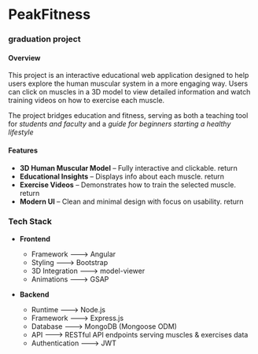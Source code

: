 # PeakFitness

### graduation project

#### Overview

This project is an interactive educational web application designed to help users explore the human muscular system in a more engaging way. Users can click on muscles in a 3D model to view detailed information and watch training videos on how to exercise each muscle.

The project bridges education and fitness, serving as both a teaching tool for _students and faculty_ and a _guide for beginners starting a healthy lifestyle_

#### Features

- **3D Human Muscular Model** – Fully interactive and clickable. return
- **Educational Insights** – Displays info about each muscle. return
- **Exercise Videos** – Demonstrates how to train the selected muscle. return
- **Modern UI** – Clean and minimal design with focus on usability. return

### Tech Stack

- **Frontend**

  - Framework ---> Angular
  - Styling ---> Bootstrap
  - 3D Integration ---> model-viewer
  - Animations ---> GSAP

- **Backend**
  - Runtime ---> Node.js
  - Framework ---> Express.js
  - Database ---> MongoDB (Mongoose ODM)
  - API ---> RESTful API endpoints serving muscles & exercises data
  - Authentication ---> JWT

